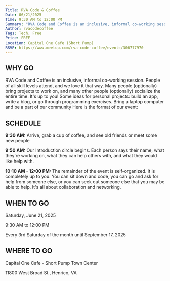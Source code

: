 ```yaml
---
Title: RVA Code & Coffee
Date: 06/21/2025
Time: 9:30 AM to 12:00 PM
Summary: "RVA Code and Coffee is an inclusive, informal co-working session. People of all skill levels attend, and we love it that way. Many people (optionally) bring projects to work on, and many other people (optionally) socialize the entire time. It's up to you! Some ideas for personal projects: build an app, write a blog, or go through programming exercises."
Author: rvacodecoffee
Tags: Tech, Free
Price: FREE
Location: Capital One Cafe (Short Pump)
RSVP: https://www.meetup.com/rva-code-coffee/events/306777970
---
```


## WHY GO

RVA Code and Coffee is an inclusive, informal co-working session. People of all skill levels attend, and we love it that way. Many people (optionally) bring projects to work on, and many other people (optionally) socialize the entire time. It's up to you! Some ideas for personal projects: build an app, write a blog, or go through programming exercises.
Bring a laptop computer and be a part of our community
Here is the format of our event:

## SCHEDULE

**9:30 AM:** Arrive, grab a cup of coffee, and see old friends or meet some new people

**9:50 AM:** Our Introduction circle begins. Each person says their name, what they're working on, what they can help others with, and what they would like help with.

**10:10 AM - 12:00 PM:** The remainder of the event is self-organized. It is completely up to you. You can sit down and code, you can go and ask for help from someone else, or you can seek out someone else that you may be able to help. It's all about collaboration and networking.

## WHEN TO GO

Saturday, June 21, 2025

9:30 AM to 12:00 PM

Every 3rd Saturday of the month until September 17, 2025

## WHERE TO GO

Capital One Cafe - Short Pump Town Center

11800 West Broad St., Henrico, VA
